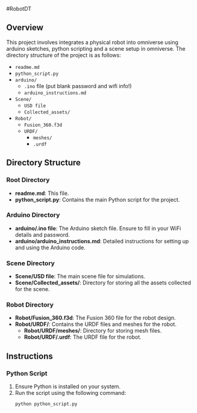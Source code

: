 #RobotDT
## Overview
This project involves integrates a physical robot into omniverse using arduino sketches, python scripting and a scene setup in omniverse.
The directory structure of the project is as follows:

- `readme.md`
- `python_script.py`
- `arduino/`
  - `.ino` file (put blank password and wifi info!)
  - `arduino_instructions.md`
- `Scene/`
  - `USD file`
  - `Collected_assets/`
- `Robot/`
  - `Fusion_360.f3d`
  - `URDF/`
    - `meshes/`
    - `.urdf`

## Directory Structure

### Root Directory
- **readme.md**: This file.
- **python_script.py**: Contains the main Python script for the project.

### Arduino Directory
- **arduino/.ino file**: The Arduino sketch file. Ensure to fill in your WiFi details and password.
- **arduino/arduino_instructions.md**: Detailed instructions for setting up and using the Arduino code.

### Scene Directory
- **Scene/USD file**: The main scene file for simulations.
- **Scene/Collected_assets/**: Directory for storing all the assets collected for the scene.

### Robot Directory
- **Robot/Fusion_360.f3d**: The Fusion 360 file for the robot design.
- **Robot/URDF/**: Contains the URDF files and meshes for the robot.
  - **Robot/URDF/meshes/**: Directory for storing mesh files.
  - **Robot/URDF/.urdf**: The URDF file for the robot.

## Instructions

### Python Script
1. Ensure Python is installed on your system.
2. Run the script using the following command:
   ```bash
   python python_script.py
